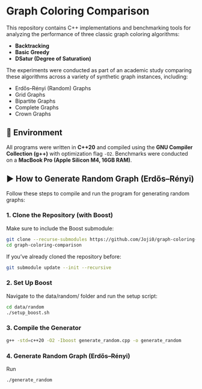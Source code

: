 # Graph Coloring Comparison

This repository contains C++ implementations and benchmarking tools for analyzing the performance of three classic graph coloring algorithms:

- **Backtracking**
- **Basic Greedy**
- **DSatur (Degree of Saturation)**

The experiments were conducted as part of an academic study comparing these algorithms across a variety of synthetic graph instances, including:

- Erdős–Rényi (Random) Graphs
- Grid Graphs
- Bipartite Graphs
- Complete Graphs
- Crown Graphs

## 🔧 Environment

All programs were written in **C++20** and compiled using the **GNU Compiler Collection (g++)** with optimization flag `-O2`. Benchmarks were conducted on a **MacBook Pro (Apple Silicon M4, 16GB RAM)**.

## ▶️ How to Generate Random Graph (Erdős–Rényi)

Follow these steps to compile and run the program for generating random graphs:

### 1. Clone the Repository (with Boost)

Make sure to include the Boost submodule:

```bash
git clone --recurse-submodules https://github.com/Joji0/graph-coloring-comparison.git
cd graph-coloring-comparison
```

If you’ve already cloned the repository before:

```bash
git submodule update --init --recursive
```

### 2. Set Up Boost

Navigate to the data/random/ folder and run the setup script:

```bash
cd data/random
./setup_boost.sh
```

### 3. Compile the Generator

```bash
g++ -std=c++20 -O2 -Iboost generate_random.cpp -o generate_random
```

### 4. Generate Random Graph (Erdős–Rényi)

Run

```bash
./generate_random
```
